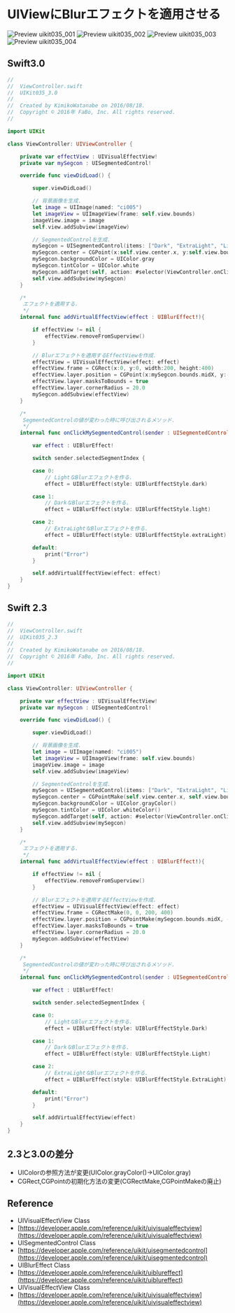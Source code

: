 # UIViewにBlurエフェクトを適用させる

![Preview uikit035_001](img/uikit035_001.png)
![Preview uikit035_002](img/uikit035_002.png)
![Preview uikit035_003](img/uikit035_003.png)
![Preview uikit035_004](img/uikit035_004.png)

## Swift3.0
```swift
//
//  ViewController.swift
//  UIKit035_3.0
//
//  Created by KimikoWatanabe on 2016/08/18.
//  Copyright © 2016年 FaBo, Inc. All rights reserved.
//

import UIKit

class ViewController: UIViewController {

    private var effectView : UIVisualEffectView!
    private var mySegcon : UISegmentedControl!

    override func viewDidLoad() {

        super.viewDidLoad()

        // 背景画像を生成.
        let image = UIImage(named: "ci005")
        let imageView = UIImageView(frame: self.view.bounds)
        imageView.image = image
        self.view.addSubview(imageView)

        // SegmentedControlを生成.
        mySegcon = UISegmentedControl(items: ["Dark", "ExtraLight", "Light"])
        mySegcon.center = CGPoint(x:self.view.center.x, y:self.view.bounds.maxY - 50)
        mySegcon.backgroundColor = UIColor.gray
        mySegcon.tintColor = UIColor.white
        mySegcon.addTarget(self, action: #selector(ViewController.onClickMySegmentedControl(sender:)), for: UIControlEvents.valueChanged)
        self.view.addSubview(mySegcon)
    }

    /*
     エフェクトを適用する.
     */
    internal func addVirtualEffectView(effect : UIBlurEffect!){

        if effectView != nil {
            effectView.removeFromSuperview()
        }

        // Blurエフェクトを適用するEffectViewを作成.
        effectView = UIVisualEffectView(effect: effect)
        effectView.frame = CGRect(x:0, y:0, width:200, height:400)
        effectView.layer.position = CGPoint(x:mySegcon.bounds.midX, y:-(effectView.frame.midY + 20) )
        effectView.layer.masksToBounds = true
        effectView.layer.cornerRadius = 20.0
        mySegcon.addSubview(effectView)
    }

    /*
     SegmentedControlの値が変わった時に呼び出されるメソッド.
     */
    internal func onClickMySegmentedControl(sender : UISegmentedControl){

        var effect : UIBlurEffect!

        switch sender.selectedSegmentIndex {

        case 0:
            // LightなBlurエフェクトを作る.
            effect = UIBlurEffect(style: UIBlurEffectStyle.dark)

        case 1:
            // DarkなBlurエフェクトを作る.
            effect = UIBlurEffect(style: UIBlurEffectStyle.light)

        case 2:
            // ExtraLightなBlurエフェクトを作る.
            effect = UIBlurEffect(style: UIBlurEffectStyle.extraLight)

        default:
            print("Error")
        }

        self.addVirtualEffectView(effect: effect)
    }
}

```

## Swift 2.3
```swift
//
//  ViewController.swift
//  UIKit035_2.3
//
//  Created by KimikoWatanabe on 2016/08/18.
//  Copyright © 2016年 FaBo, Inc. All rights reserved.
//

import UIKit

class ViewController: UIViewController {

    private var effectView : UIVisualEffectView!
    private var mySegcon : UISegmentedControl!

    override func viewDidLoad() {

        super.viewDidLoad()

        // 背景画像を生成.
        let image = UIImage(named: "ci005")
        let imageView = UIImageView(frame: self.view.bounds)
        imageView.image = image
        self.view.addSubview(imageView)

        // SegmentedControlを生成.
        mySegcon = UISegmentedControl(items: ["Dark", "ExtraLight", "Light"])
        mySegcon.center = CGPointMake(self.view.center.x, self.view.bounds.maxY - 50)
        mySegcon.backgroundColor = UIColor.grayColor()
        mySegcon.tintColor = UIColor.whiteColor()
        mySegcon.addTarget(self, action: #selector(ViewController.onClickMySegmentedControl(_:)), forControlEvents: UIControlEvents.ValueChanged)
        self.view.addSubview(mySegcon)
    }

    /*
     エフェクトを適用する.
     */
    internal func addVirtualEffectView(effect : UIBlurEffect!){

        if effectView != nil {
            effectView.removeFromSuperview()
        }

        // Blurエフェクトを適用するEffectViewを作成.
        effectView = UIVisualEffectView(effect: effect)
        effectView.frame = CGRectMake(0, 0, 200, 400)
        effectView.layer.position = CGPointMake(mySegcon.bounds.midX, -(effectView.frame.midY + 20) )
        effectView.layer.masksToBounds = true
        effectView.layer.cornerRadius = 20.0
        mySegcon.addSubview(effectView)
    }

    /*
     SegmentedControlの値が変わった時に呼び出されるメソッド.
     */
    internal func onClickMySegmentedControl(sender : UISegmentedControl){

        var effect : UIBlurEffect!

        switch sender.selectedSegmentIndex {

        case 0:
            // LightなBlurエフェクトを作る.
            effect = UIBlurEffect(style: UIBlurEffectStyle.Dark)

        case 1:
            // DarkなBlurエフェクトを作る.
            effect = UIBlurEffect(style: UIBlurEffectStyle.Light)

        case 2:
            // ExtraLightなBlurエフェクトを作る.
            effect = UIBlurEffect(style: UIBlurEffectStyle.ExtraLight)

        default:
            print("Error")
        }

        self.addVirtualEffectView(effect)
    }
}
```

## 2.3と3.0の差分
* UIColorの参照方法が変更(UIColor.grayColor()->UIColor.gray)
* CGRect,CGPointの初期化方法の変更(CGRectMake,CGPointMakeの廃止)

## Reference
* UIVisualEffectView Class
 * [https://developer.apple.com/reference/uikit/uivisualeffectview](https://developer.apple.com/reference/uikit/uivisualeffectview)
* UISegmentedControl Class
 * [https://developer.apple.com/reference/uikit/uisegmentedcontrol](https://developer.apple.com/reference/uikit/uisegmentedcontrol)
* UIBlurEffect Class
 * [https://developer.apple.com/reference/uikit/uiblureffect](https://developer.apple.com/reference/uikit/uiblureffect)
* UIVisualEffectView Class
 * [https://developer.apple.com/reference/uikit/uivisualeffectview](https://developer.apple.com/reference/uikit/uivisualeffectview)
